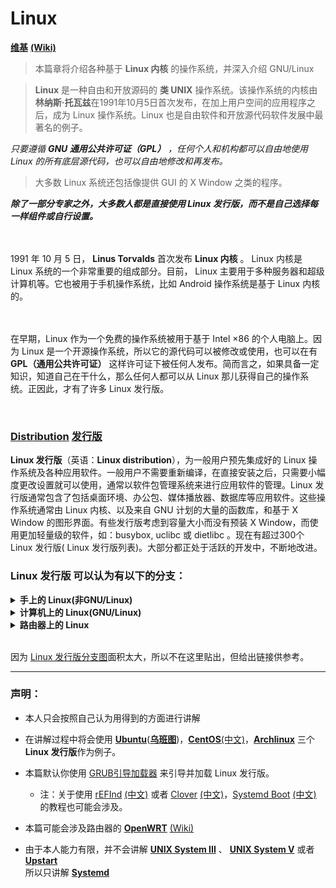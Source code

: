 # Linux
[**维基**](https://zh.wikipedia.org/wiki/Linux)
[**(Wiki)**](https://en.wikipedia.org/wiki/Linux)

>本篇章将介绍各种基于 **Linux 内核** 的操作系统，并深入介绍 GNU/Linux

>**Linux** 是一种自由和开放源码的 **类 UNIX** 操作系统。该操作系统的内核由**林纳斯·托瓦兹**在1991年10月5日首次发布，在加上用户空间的应用程序之后，成为 Linux 操作系统。Linux 也是自由软件和开放源代码软件发展中最著名的例子。

*只要遵循 **GNU 通用公共许可证（GPL）** ，任何个人和机构都可以自由地使用 Linux 的所有底层源代码，也可以自由地修改和再发布。* 

>大多数 Linux 系统还包括像提供 GUI 的 X Window 之类的程序。

__*除了一部分专家之外，大多数人都是直接使用 Linux 发行版，而不是自己选择每一样组件或自行设置。*__

<br><br>
1991 年 10 月 5 日， **Linus Torvalds** 首次发布 **Linux 内核** 。 Linux 内核是 Linux 系统的一个非常重要的组成部分。目前， Linux 主要用于多种服务器和超级计算机等。它也被用于手机操作系统，比如 Android 操作系统是基于 Linux 内核的。

<br><br>
在早期，Linux 作为一个免费的操作系统被用于基于 Intel ×86 的个人电脑上。因为 Linux 是一个开源操作系统，所以它的源代码可以被修改或使用，也可以在有 **GPL（通用公共许可证）** 这样许可证下被任何人发布。简而言之，如果具备一定知识，知道自己在干什么，那么任何人都可以从 Linux 那儿获得自己的操作系统。正因此，才有了许多 Linux 发行版。

<br>

### [Distribution](https://en.wikipedia.org/wiki/Linux_distribution) [发行版](https://zh.wikipedia.org/wiki/Linux%E5%8F%91%E8%A1%8C%E7%89%88)

**Linux 发行版**（英语：**Linux distribution**），为一般用户预先集成好的 Linux 操作系统及各种应用软件。一般用户不需要重新编译，在直接安装之后，只需要小幅度更改设置就可以使用，通常以软件包管理系统来进行应用软件的管理。Linux 发行版通常包含了包括桌面环境、办公包、媒体播放器、数据库等应用软件。这些操作系统通常由 Linux 内核、以及来自 GNU 计划的大量的函数库，和基于 X Window 的图形界面。有些发行版考虑到容量大小而没有预装 X Window，而使用更加轻量级的软件，如：busybox, uclibc 或 dietlibc 。现在有超过300个 Linux 发行版( Linux 发行版列表)。大部分都正处于活跃的开发中，不断地改进。


### **Linux 发行版** 可以认为有以下的分支：

<details>
<summary><b>手上的 Linux(非GNU/Linux)</b></summary>
<pre><code>
  - Android 安卓
  - GMS Android (注：这是一部分人定义的“拥有完整谷歌服务的 Android ”)
    - Android IA
    - Android TV
    - Wear OS
  - Android Open Source Project(AOSP) 安卓开源计划 (默认不包含谷歌服务，可自行安装)
    - Android x86
    - Cyaongen Mod
      - Cyaongen OS
      - Lineage OS
    - Mokee 魔趣开源项目
    - OmniROM
    - Resurrection Remix OS
  - Android ONE
</code></pre>
</details>

<details>
<summary><b>计算机上的 Linux(GNU/Linux)</b></summary>
<pre><code>
- Arch
  - Manjaro (非官方中文名：麻将)
- Debian
  - Ubuntu 乌班图
    - Ubuntu Touch
    - Ubuntu Server
    - UbuntuKylin 优麒麟
      - NeoKylin 中标麒麟
    - Linux Mint
    - KDE Neon
      - Plasma Mobile
  - Deepin 深度
  - Kali Linux
    - Kali Linux NetHunter
- Red Hat 红帽
  - Fedora Core
    - Fedora
      - Red Star OS 붉은별 红星
      - Moblin 2
        - MeeGo
          - Mer
            - Sailfish OS 旗鱼
          - Tizen
  - Red Hat Enterprise
    - CentOS
- Enoch
  - Gentoo
    - Chrome OS
      - Chromium OS
- Slackware
  - S.u.S.E
    - SuSE
      - SUSE
        - openSUSE
- 鸿蒙 Hongmeng OS、HomonOS、HMOS
- 红旗Linux
</code></pre>
</details>

<details>
<summary><b>路由器上的 Linux</b></summary>
<pre><code>
- OpenWRT
  - LEDE
  - Asuswrt
    - Merlin 梅林
- DD-WRT
- Tomato
</code></pre>
</details>

<br>

因为 [Linux 发行版分支图](img/Linux_distribution.png)面积太大，所以不在这里贴出，但给出链接供参考。  


--------------
### 声明：

* 本人只会按照自己认为用得到的方面进行讲解

* 在讲解过程中将会使用 [**Ubuntu**](https://en.wikipedia.org/wiki/Ubuntu)([**乌班图**](https://zh.wikipedia.org/wiki/Ubuntu))，[**CentOS**](https://en.wikipedia.org/wiki/CentOS)[(中文)](https://zh.wikipedia.org/wiki/CentOS)，[**Archlinux**](https://wiki.archlinux.org/index.php/) 三个 **Linux 发行版**作为例子。

* 本篇默认你使用 [GRUB](https://en.wikipedia.org/wiki/GNU_GRUB)[引导加载器](https://zh.wikipedia.org/wiki/GNU_GRUB) 来引导并加载 Linux 发行版。
  - 注：关于使用 [rEFInd](https://wiki.archlinux.org/index.php/REFInd) [(中文)](https://wiki.archlinux.org/index.php/REFInd_(%E7%AE%80%E4%BD%93%E4%B8%AD%E6%96%87)) 或者 [Clover](https://wiki.archlinux.org/index.php/Clover) [(中文)](https://wiki.archlinux.org/index.php/Clover_(%E7%AE%80%E4%BD%93%E4%B8%AD%E6%96%87))，[Systemd Boot](https://wiki.archlinux.org/index.php/Systemd-boot)  [(中文)](https://wiki.archlinux.org/index.php/Systemd-boot_(%E7%AE%80%E4%BD%93%E4%B8%AD%E6%96%87)) 的教程也可能会涉及。

* 本篇可能会涉及路由器的 [**OpenWRT**](https://openwrt.org/) [(Wiki)](https://zh.wikipedia.org/wiki/OpenWrt)

* 由于本人能力有限，并不会讲解 [__UNIX System III__](https://zh.wikipedia.org/wiki/UNIX_System_III) 、 [__UNIX System V__](https://zh.wikipedia.org/wiki/UNIX_System_V) 或者 [__Upstart__](https://zh.wikipedia.org/wiki/Upstart)
<br>所以只讲解 [**Systemd**](https://zh.wikipedia.org/wiki/Systemd)